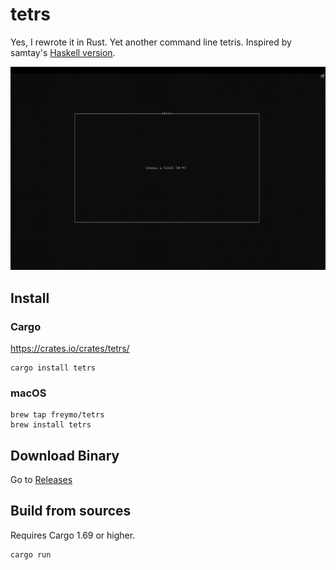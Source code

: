 # tetrs

Yes, I rewrote it in Rust. Yet another command line tetris. Inspired by samtay's [Haskell version](https://github.com/samtay/tetris).

!["gif"](./docs/tetrs.gif)

## Install

### Cargo

<https://crates.io/crates/tetrs/>

```shell
cargo install tetrs
```

### macOS

```shell
brew tap freymo/tetrs
brew install tetrs
```

## Download Binary

Go to [Releases](https://github.com/FreyMo/tetrs/releases)

## Build from sources

Requires Cargo 1.69 or higher.

```shell
cargo run
```
